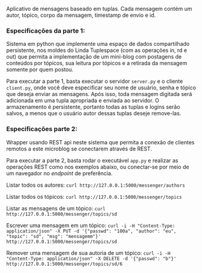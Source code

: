 Aplicativo de mensagens baseado em tuplas. Cada mensagem contém um autor, tópico, corpo da mensagem, timestamp de envio e id.


### Especificações da parte 1: 
Sistema em python que implemente uma espaço de dados compartilhado persistente, nos moldes do Linda Tuplespace (com as operações in, rd e out) que permita a implementação de um mini-blog com postagens de conteúdos por tópicos, sua leitura por tópicos e a retirada da mensagem somente por quem postou.


Para executar a parte 1, basta executar o servidor `server.py` e o cliente `client.py`, onde você deve especificar seu nome de usuário, senha e tópico que deseja enviar as mensagens. Após isso, toda mensagem digitada será adicionada em uma tupla apropriada e enviada ao servidor.
O armazenamento é persistente, portanto todas as tuplas e logins serão salvos, a menos que o usuário autor dessas tuplas deseje remove-las.


### Especificações parte 2:  
Wrapper usando REST api neste sistema que permita a conexão de clientes remotos a este microblog se conectarem  através de REST. 


Para executar a parte 2, basta rodar o executável `app.py` e realizar as operações REST como nos exemplos abaixo, ou conectar-se por meio de um navegador no _endpoint_ de preferência.

Listar todos os autores:
`curl http://127.0.0.1:5000/messenger/authors`

Listar todos os tópicos:
`curl http://127.0.0.1:5000/messenger/topics`

Listar as mensagens de um tópico:
`curl http://127.0.0.1:5000/messenger/topics/sd`

Escrever uma mensagem em um tópico:
 ` curl -i -H "Content-Type: application/json" -X PUT -d '{"passwd": "100a", "author": "eu", "topic": "sd", "msg": "mensagemm"}'  http://127.0.0.1:5000/messenger/topics/sd `
 
Remover uma mensagem de sua autoria de um tópico: 
`curl -i -H "Content-Type: application/json" -X DELETE -d '{"passwd": "b"}'  http://127.0.0.1:5000/messenger/topics/sd/6`


